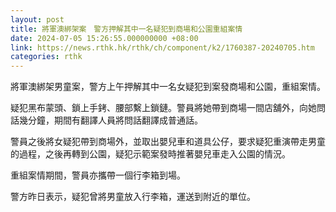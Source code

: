 ```yaml
---
layout: post
title: 將軍澳綁架案　警方押解其中一名疑犯到商場和公園重組案情
date: 2024-07-05 15:26:55.000000000 +08:00
link: https://news.rthk.hk/rthk/ch/component/k2/1760387-20240705.htm
categories: rthk
---
```


將軍澳綁架男童案，警方上午押解其中一名女疑犯到案發商場和公園，重組案情。

疑犯黑布蒙頭、鎖上手銬、腰部繫上鎖鏈。警員將她帶到商場一間店舖外，向她問話幾分鐘，期間有翻譯人員將問話翻譯成普通話。

警員之後將女疑犯帶到商場外，並取出嬰兒車和道具公仔，要求疑犯重演帶走男童的過程，之後再轉到公園，疑犯示範案發時推著嬰兒車走入公園的情況。

重組案情期間，警員亦攜帶一個行李箱到場。

警方昨日表示，疑犯曾將男童放入行李箱，運送到附近的單位。
